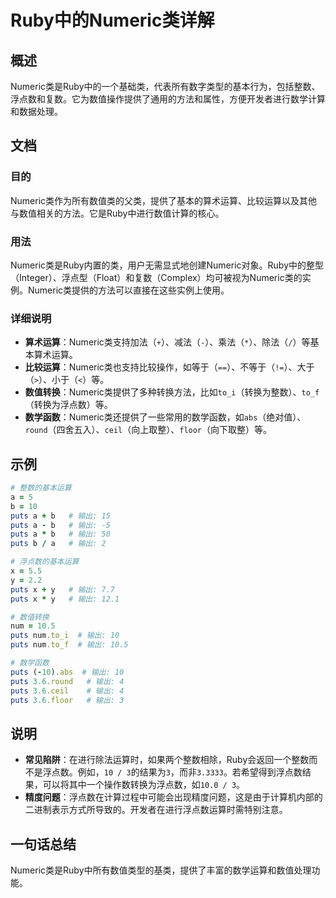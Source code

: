 <!--
Meta Description: # Ruby中的Numeric类详解 ## 概述 Numeric类是Ruby中的一个基础类，代表所有数字类型的基本行为，包括整数、浮点数和复数。它为数值操作提供了通用的方法和属性，方便开发者进行数学计算和数据处理。 ## 文档 ### 目的 Numeric类作为所有数值类的父类，提供了基本的算术运算...
Meta Keywords: puts, num, 数值转换, to_i, to_f
-->

# Ruby中的Numeric类详解

## 概述
Numeric类是Ruby中的一个基础类，代表所有数字类型的基本行为，包括整数、浮点数和复数。它为数值操作提供了通用的方法和属性，方便开发者进行数学计算和数据处理。

## 文档
### 目的
Numeric类作为所有数值类的父类，提供了基本的算术运算、比较运算以及其他与数值相关的方法。它是Ruby中进行数值计算的核心。

### 用法
Numeric类是Ruby内置的类，用户无需显式地创建Numeric对象。Ruby中的整型（Integer）、浮点型（Float）和复数（Complex）均可被视为Numeric类的实例。Numeric类提供的方法可以直接在这些实例上使用。

### 详细说明
- **算术运算**：Numeric类支持加法（`+`）、减法（`-`）、乘法（`*`）、除法（`/`）等基本算术运算。
- **比较运算**：Numeric类也支持比较操作，如等于（`==`）、不等于（`!=`）、大于（`>`）、小于（`<`）等。
- **数值转换**：Numeric类提供了多种转换方法，比如`to_i`（转换为整数）、`to_f`（转换为浮点数）等。
- **数学函数**：Numeric类还提供了一些常用的数学函数，如`abs`（绝对值）、`round`（四舍五入）、`ceil`（向上取整）、`floor`（向下取整）等。

## 示例
```ruby
# 整数的基本运算
a = 5
b = 10
puts a + b   # 输出: 15
puts a - b   # 输出: -5
puts a * b   # 输出: 50
puts b / a   # 输出: 2

# 浮点数的基本运算
x = 5.5
y = 2.2
puts x + y   # 输出: 7.7
puts x * y   # 输出: 12.1

# 数值转换
num = 10.5
puts num.to_i  # 输出: 10
puts num.to_f  # 输出: 10.5

# 数学函数
puts (-10).abs  # 输出: 10
puts 3.6.round   # 输出: 4
puts 3.6.ceil    # 输出: 4
puts 3.6.floor   # 输出: 3
```

## 说明
- **常见陷阱**：在进行除法运算时，如果两个整数相除，Ruby会返回一个整数而不是浮点数。例如，`10 / 3`的结果为`3`，而非`3.3333`。若希望得到浮点数结果，可以将其中一个操作数转换为浮点数，如`10.0 / 3`。
- **精度问题**：浮点数在计算过程中可能会出现精度问题，这是由于计算机内部的二进制表示方式所导致的。开发者在进行浮点数运算时需特别注意。

## 一句话总结
Numeric类是Ruby中所有数值类型的基类，提供了丰富的数学运算和数值处理功能。